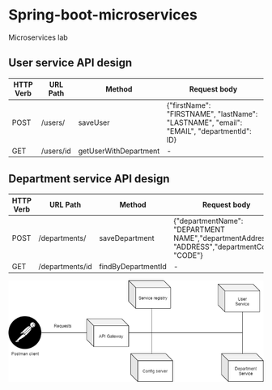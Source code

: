 # Spring-boot-microservices
Microservices lab

## User service API design

| HTTP Verb     | URL Path        |Method                  | Request body                                                                                    |
| ------------- | -------------   | -------------          | -------------                                                                                   |
| POST          | /users/         |  saveUser              | {"firstName": "FIRSTNAME", "lastName": "LASTNAME", "email": "EMAIL", "departmentId": ID}|
| GET           | /users/id       |  getUserWithDepartment | -                                                                                               |

## Department service API design

| HTTP Verb     | URL Path             |Method                  | Request body                                                                                       |
| ------------- | -------------        | -------------          | -------------                                                                                      |
| POST          | /departments/        |  saveDepartment        | {"departmentName": "DEPARTMENT NAME","departmentAddress": "ADDRESS","departmentCode": "CODE"}|
| GET           | /departments/id      |  findByDepartmentId | -                                                                                                     |


![alt text](spring-cloud.drawio.png)

